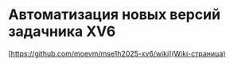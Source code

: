 # Автоматизация новых версий задачника XV6

[https://github.com/moevm/mse1h2025-xv6/wiki](Wiki-страница)

